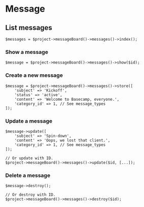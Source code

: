 # Message

## List messages

```
$messages = $project->messageBoard()->messages()->index();
```

### Show a message

```
$message = $project->messageBoard()->messages()->show($id);
```

### Create a new message

```
$message = $project->messageBoard()->messages()->store([
    'subject' => 'Kickoff',
    'status' => 'active',
    'content' => 'Welcome to Basecamp, everyone.',
    'category_id' => 1, // See message_types
]);
```

### Update a message

```
$message->update([
    'subject' => 'Spin-down',
    'content' => 'Oops, we lost that client.',
    'category_id' => 1, // See message_types
]);

// Or update with ID.
$project->messageBoard()->messages()->update($id, [...]);
```

### Delete a message

```
$message->destroy();

// Or destroy with ID.
$project->messageBoard()->messages()->destroy($id);
```
